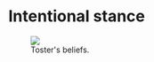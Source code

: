 # Intentional stance


<figure>
	<img src="/intentional-stance.png">
	<figcaption>Toster's beliefs.</figcaption>
</figure>


